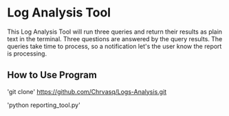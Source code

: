 # Log Analysis Tool

This Log Analysis Tool will run three queries and return their results as plain text in the terminal.
Three questions are answered by the query results. The queries take time to process, so a notification let's 
the user know the report is processing.

## How to Use Program
'git clone' https://github.com/Chrvasq/Logs-Analysis.git

'python reporting_tool.py'
